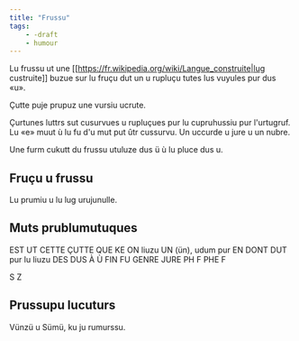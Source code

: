```yaml
---
title: "Frussu"
tags:
    - -draft
    - humour
---
```


Lu frussu ut une [[https://fr.wikipedia.org/wiki/Langue_construite|lug custruite]] buzue sur lu fruçu dut un u rupluçu tutes lus vuyules pur dus «u».

Çutte puje prupuz une vursiu ucrute.

Çurtunes luttrs sut cusurvues u rupluçues pur lu cupruhussiu pur l'urtugruf.
Lu «e» muut ù lu fu d'u mut put ûtr cussurvu.
Un uccurde u jure u un nubre. 

Une furm cukutt du frussu utuluze dus ü ù lu pluce dus u.


## Fruçu u frussu

Lu prumiu u lu lug urujunulle.

## Muts prublumutuques

EST UT
CETTE ÇUTTE
QUE KE
ON liuzu UN (ün), udum pur EN
DONT DUT pur lu liuzu
DES DUS
À Ù
FIN FU
GENRE JURE
PH F
PHE F

S Z

## Prussupu lucuturs

Vünzü u Sümü, ku ju rumurssu.